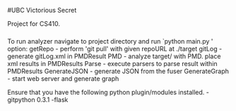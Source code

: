 #UBC Victorious Secret

Project for CS410.

### 
To run analyzer navigate to project directory and run 
`python main.py <options>'
option: getRepo <git repo address> - perform 'git pull' with given repoURL at ./target
	gitLog                     - generate gitLog.xml in PMDResult
    	PMD                        - analyze target/ with PMD. place xml results in PMDResults
	Parse                      - execute parsers to parse result within PMDResults
	GenerateJSON               - generate JSON from the fuser 
	GenerateGraph              - start web server and generate graph

Ensure that you have the following python plugin/modules installed.
	-gitpython 0.3.1 
	-flask 
